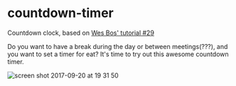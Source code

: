 # countdown-timer
Countdown clock, based on [Wes Bos' tutorial #29](http://wesbos.com)

Do you want to have a break during the day or between meetings(???), and you want to set a timer for eat?
It's time to try out this awesome countdown timer.

![screen shot 2017-09-20 at 19 31 50](https://user-images.githubusercontent.com/9334646/30658468-05663984-9e3b-11e7-86e0-36ac71432054.png)


